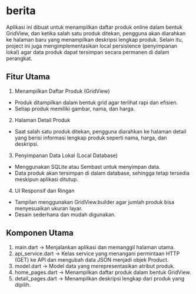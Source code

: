 # berita

Aplikasi ini dibuat untuk menampilkan daftar produk online dalam bentuk GridView, dan ketika salah satu produk ditekan, pengguna akan diarahkan ke halaman baru yang menampilkan deskripsi lengkap produk.
Selain itu, project ini juga mengimplementasikan local persistence (penyimpanan lokal) agar data produk dapat tersimpan secara permanen di dalam perangkat.

## Fitur Utama

1. Menampilkan Daftar Produk (GridView)
- Produk ditampilkan dalam bentuk grid agar terlihat rapi dan efisien.
- Setiap produk memiliki gambar, nama, dan harga.

2. Halaman Detail Produk
- Saat salah satu produk ditekan, pengguna diarahkan ke halaman detail yang berisi informasi lengkap produk seperti nama, harga, dan deskripsi.

3. Penyimpanan Data Lokal (Local Database)
- Menggunakan SQLite atau Sembast untuk menyimpan data.
- Data produk akan tersimpan di dalam database, sehingga tetap tersedia meskipun aplikasi ditutup.

4. UI Responsif dan Ringan
- Tampilan menggunakan GridView.builder agar jumlah produk bisa menyesuaikan ukuran layar.
- Desain sederhana dan mudah digunakan.

## Komponen Utama

1. main.dart -> Menjalankan aplikasi dan memanggil halaman utama.
2. api_service.dart -> Kelas service yang menangani permintaan HTTP (GET) ke API dan mengubah data JSON menjadi objek Product.
3. model.dart -> Model data yang merepresentasikan atribut produk.
4. home_pages.dart -> Menampilkan daftar produk dalam bentuk GridView.
5. detail_pages.dart -> Menampilkan deskripsi lengkap dari produk yang dipilih.
